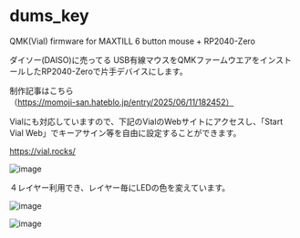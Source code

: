 # dums_key
QMK(Vial) firmware for MAXTILL 6 button mouse + RP2040-Zero

ダイソー(DAISO)に売ってる USB有線マウスをQMKファームウエアをインストールしたRP2040-Zeroで片手デバイスにします。

制作記事はこちら（https://momoji-san.hateblo.jp/entry/2025/06/11/182452）

Vialにも対応していますので、下記のVialのWebサイトにアクセスし、「Start Vial Web」でキーアサイン等を自由に設定することができます。

https://vial.rocks/

![image](https://github.com/user-attachments/assets/f101b5f1-c4d3-44e8-8efc-c53f6657c324)

４レイヤー利用でき、レイヤー毎にLEDの色を変えています。

![image](https://github.com/user-attachments/assets/b45fb284-4a89-4889-8b12-f61f6447ae3d)

![image](https://github.com/user-attachments/assets/0bbcfc7e-961d-4504-a2af-f69abe57862d)
